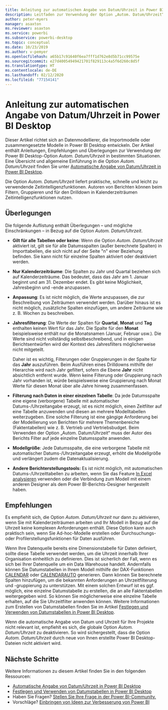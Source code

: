 ```yaml
---
title: Anleitung zur automatischen Angabe von Datum/Uhrzeit in Power BI Desktop
description: Leitfaden zur Verwendung der Option „Autom. Datum/Uhrzeit“ in Power BI Desktop.
author: peter-myers
manager: asaxton
ms.reviewer: asaxton
ms.service: powerbi
ms.subservice: powerbi-desktop
ms.topic: conceptual
ms.date: 10/23/2019
ms.author: v-pemyer
ms.openlocfilehash: a65b17c91640f6ea7fff1d762e8d5b71cc99575e
ms.sourcegitcommit: e27d40054949421701f829113c4a5f6d260c8d5f
ms.translationtype: HT
ms.contentlocale: de-DE
ms.lasthandoff: 02/12/2020
ms.locfileid: "77154141"
---
```

# <a name="auto-datetime-guidance-in-power-bi-desktop"></a>Anleitung zur automatischen Angabe von Datum/Uhrzeit in Power BI Desktop

Dieser Artikel richtet sich an Datenmodellierer, die Importmodelle oder zusammengesetzte Modelle in Power BI Desktop entwickeln. Der Artikel enthält Anleitungen, Empfehlungen und Überlegungen zur Verwendung der Power BI Desktop-Option _Autom. Datum/Uhrzeit_ in bestimmten Situationen. Eine Übersicht und allgemeine Einführung in die Option _Autom. Datum/Uhrzeit_ finden Sie unter [Automatische Angabe von Datum/Uhrzeit in Power BI Desktop](../desktop-auto-date-time.md).

Die Option _Autom. Datum/Uhrzeit_ liefert praktische, schnelle und leicht zu verwendende Zeitintelligenzfunktionen. Autoren von Berichten können beim Filtern, Gruppieren und für den Drilldown in Kalenderzeiträumen Zeitintelligenzfunktionen nutzen.

## <a name="considerations"></a>Überlegungen

Die folgende Auflistung enthält Überlegungen – und mögliche Einschränkungen – in Bezug auf die Option _Autom. Datum/Uhrzeit_.

- **Gilt für alle Tabellen oder keine**: Wenn die Option _Autom. Datum/Uhrzeit_ aktiviert ist, gilt sie für alle Datumsspalten (außer berechnete Spalten) in Importtabellen, die sich nicht auf der Seite &quot;n&quot; einer Beziehung befinden. Sie kann nicht für einzelne Spalten aktiviert oder deaktiviert werden.
- **Nur Kalenderzeiträume**: Die Spalten zu Jahr und Quartal beziehen sich auf Kalenderzeiträume. Das bedeutet, dass das Jahr am 1. Januar beginnt und am 31. Dezember endet. Es gibt keine Möglichkeit, Jahresbeginn und -ende anzupassen.
- **Anpassung**: Es ist nicht möglich, die Werte anzupassen, die zur Beschreibung von Zeiträumen verwendet werden. Darüber hinaus ist es nicht möglich, zusätzliche Spalten einzufügen, um andere Zeiträume wie z. B. Wochen zu beschreiben.
- **Jahresfilterung**: Die Werte der Spalten für **Quartal**, **Monat** und **Tag** enthalten keinen Wert für das Jahr. Die Spalte für den **Monat** beispielsweise enthält nur die Monatsnamen (Januar, Februar usw.). Die Werte sind nicht vollständig selbstbeschreibend, und in einigen Berichtsentwürfen wird der Kontext des Jahresfilters möglicherweise nicht mitgeteilt.

    Daher ist es wichtig, Filterungen oder Gruppierungen in der Spalte für das **Jahr** auszuführen. Beim Ausführen eines Drilldowns mithilfe der Hierarchie wird nach Jahr gefiltert, sofern die Ebene **Jahr** nicht absichtlich entfernt wurde. Wenn keine Filterung oder Gruppierung nach Jahr vorhanden ist, würde beispielsweise eine Gruppierung nach Monat Werte für diesen Monat über alle Jahre hinweg zusammenfassen.
- **Filterung nach Daten in einer einzelnen Tabelle**: Da jede Datumsspalte eine eigene (verborgene) Tabelle mit automatischer Datums-/Uhrzeitangabe erzeugt, ist es nicht möglich, einen Zeitfilter auf eine Tabelle anzuwenden und diesen an mehrere Modelltabellen weiterzugeben. Eine solche Filterung ist eine gängige Anforderung bei der Modellierung von Berichten für mehrere Themenbereiche (Faktentabellen) wie z. B. Vertrieb und Vertriebsbudget. Beim Verwenden der Option „Autom. Datum/Uhrzeit“ muss der Autor des Berichts Filter auf jede einzelne Datumsspalte anwenden.
- **Modellgröße**: Jede Datumsspalte, die eine verborgene Tabelle mit automatischer Datums-/Uhrzeitangabe erzeugt, erhöht die Modellgröße und verlängert zudem die Datenaktualisierung.
- **Andere Berichterstellungstools:** Es ist nicht möglich, mit automatischen Datums-/Uhrzeittabellen zu arbeiten, wenn Sie das Feature [In Excel analysieren](../service-analyze-in-excel.md) verwenden oder die Verbindung zum Modell mit einem anderen Designer als dem Power BI-Berichts-Designer hergestellt haben.

## <a name="recommendations"></a>Empfehlungen

Es empfiehlt sich, die Option _Autom. Datum/Uhrzeit_ nur dann zu aktivieren, wenn Sie mit Kalenderzeiträumen arbeiten und Ihr Modell in Bezug auf die Uhrzeit keine komplexen Anforderungen enthält. Diese Option kann auch praktisch sein, wenn Sie Ad-hoc-Modelle erstellen oder Durchsuchungs- oder Profilerstellungsfunktionen für Daten ausführen.

Wenn Ihre Datenquelle bereits eine Dimensionstabelle für Daten definiert, sollte diese Tabelle verwendet werden, um die Uhrzeit innerhalb Ihrer Organisation einheitlich zu definieren. Dies ist sicherlich der Fall, wenn es sich bei Ihrer Datenquelle um ein Data Warehouse handelt. Andernfalls können Sie Datumstabellen in Ihrem Modell mithilfe der DAX-Funktionen [CALENDAR](/dax/calendar-function-dax) oder [CALENDARAUTO](/dax/calendarauto-function-dax) generieren. Dann können Sie berechnete Spalten hinzufügen, um die bekannten Anforderungen an Uhrzeitfilterung und -gruppierung zu unterstützen. Mit einem solchen Entwurf ist es ggf. möglich, eine einzelne Datumstabelle zu erstellen, die an alle Faktentabellen weitergegeben wird. So können Sie möglicherweise eine einzelne Tabelle erhalten, auf die Sie Uhrzeitfilter anwenden können. Weitere Informationen zum Erstellen von Datumstabellen finden Sie im Artikel [Festlegen und Verwenden von Datumstabellen in Power BI Desktop](../desktop-date-tables.md).

Wenn die automatische Angabe von Datum und Uhrzeit für Ihre Projekte nicht relevant ist, empfiehlt es sich, die globale Option _Autom. Datum/Uhrzeit_ zu deaktivieren. So wird sichergestellt, dass die Option _Autom. Datum/Uhrzeit_ durch neue von Ihnen erstellte Power BI Desktop-Dateien nicht aktiviert wird.

## <a name="next-steps"></a>Nächste Schritte

Weitere Informationen zu diesem Artikel finden Sie in den folgenden Ressourcen:

- [Automatische Angabe von Datum/Uhrzeit in Power BI Desktop](../desktop-auto-date-time.md)
- [Festlegen und Verwenden von Datumstabellen in Power BI Desktop](../desktop-date-tables.md)
- Haben Sie Fragen? [Stellen Sie Ihre Frage in der Power BI-Community.](https://community.powerbi.com/)
- Vorschläge? [Einbringen von Ideen zur Verbesserung von Power BI](https://ideas.powerbi.com/)

